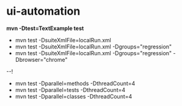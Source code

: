 # ui-automation

**mvn -Dtest=TextExample test**


- mvn test -DsuiteXmlFile=localRun.xml
- mvn test -DsuiteXmlFile=localRun.xml -Dgroups="regression"
- mvn test -DsuiteXmlFile=localRun.xml -Dgroups="regression" -Dbrowser="chrome"

--!
- mvn test -Dparallel=methods -DthreadCount=4
- mvn test -Dparallel=tests -DthreadCount=4
- mvn test -Dparallel=classes -DthreadCount=4


